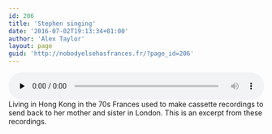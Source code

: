 ```yaml
---
id: 206
title: 'Stephen singing'
date: '2016-07-02T19:13:34+01:00'
author: 'Alex Taylor'
layout: page
guid: 'http://nobodyelsehasfrances.fr/?page_id=206'
---
```


<audio class="wp-audio-shortcode" controls="controls" id="audio-206-9" preload="none" style="width: 100%;"><source src="http://nobodyelsehasfrances.fr/wp-content/uploads/2016/07/Stephen-singing.m4a?_=9" type="audio/mpeg"></source><http://nobodyelsehasfrances.fr/wp-content/uploads/2016/07/Stephen-singing.m4a></audio>  
Living in Hong Kong in the 70s Frances used to make cassette recordings to send back to her mother and sister in London. This is an excerpt from these recordings.